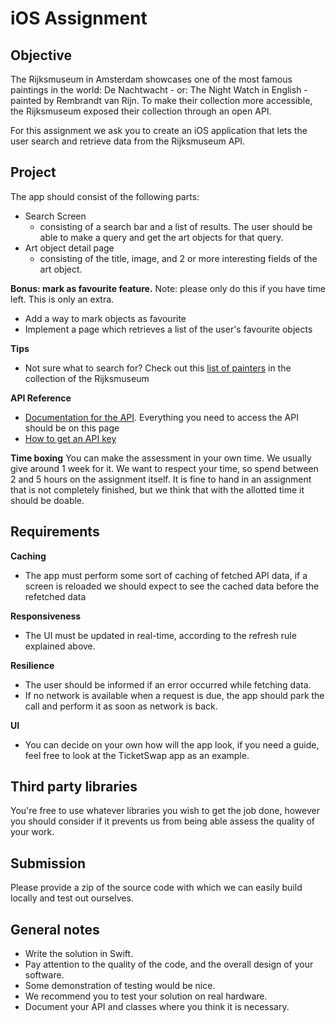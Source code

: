 # iOS Assignment
## Objective
The Rijksmuseum in Amsterdam showcases one of the most famous paintings in the world: De Nachtwacht - or: The Night Watch in English - painted by Rembrandt van Rijn. To make their collection more accessible, the Rijksmuseum exposed their collection through an open API. 

For this assignment we ask you to create an iOS application that lets the user search and retrieve data from the Rijksmuseum API.

## Project
The app should consist of the following parts:
- Search Screen
    - consisting of a search bar and a list of results. The user should be able to make a query and get the art objects for that query.
- Art object detail page 
    - consisting of the title, image, and 2 or more interesting fields of the art object.
    
**Bonus: mark as favourite feature.**
Note: please only do this if you have time left. This is only an extra.
- Add a way to mark objects as favourite
- Implement a page which retrieves a list of the user's favourite objects

**Tips**
- Not sure what to search for? Check out this [list of painters](https://en.wikipedia.org/wiki/List_of_painters_in_the_collection_of_the_Rijksmuseum) in the collection of the Rijksmuseum

**API Reference**
- [Documentation for the API](https://data.rijksmuseum.nl/object-metadata/api/). Everything you need to access the API should be on this page
- [How to get an API key](https://data.rijksmuseum.nl/object-metadata/api/#access-to-apis)

**Time boxing**
You can make the assessment in your own time. We usually give around 1 week for it. We want to respect your time, so spend between 2 and 5 hours on the assignment itself. It is fine to hand in an assignment that is not completely finished, but we think that with the allotted time it should be doable.

## Requirements
**Caching**
* The app must perform some sort of caching of fetched API data, if a screen is reloaded we should expect to see the cached data before the refetched data

**Responsiveness**
* The UI must be updated in real-time, according to the refresh rule explained above.

**Resilience**
* The user should be informed if an error occurred while fetching data.
* If no network is available when a request is due, the app should park the call and perform it as soon as network is back.

**UI**
* You can decide on your own how will the app look, if you need a guide, feel free to look at the TicketSwap app as an example.

## Third party libraries
You're free to use whatever libraries you wish to get the job done, however you should consider if it prevents us from being able assess the quality of your work.

## Submission
Please provide a zip of the source code with which we can easily build locally and test out ourselves.

## General notes
- Write the solution in Swift.
- Pay attention to the quality of the code, and the overall design of your software.
- Some demonstration of testing would be nice.
- We recommend you to test your solution on real hardware.
- Document your API and classes where you think it is necessary.
